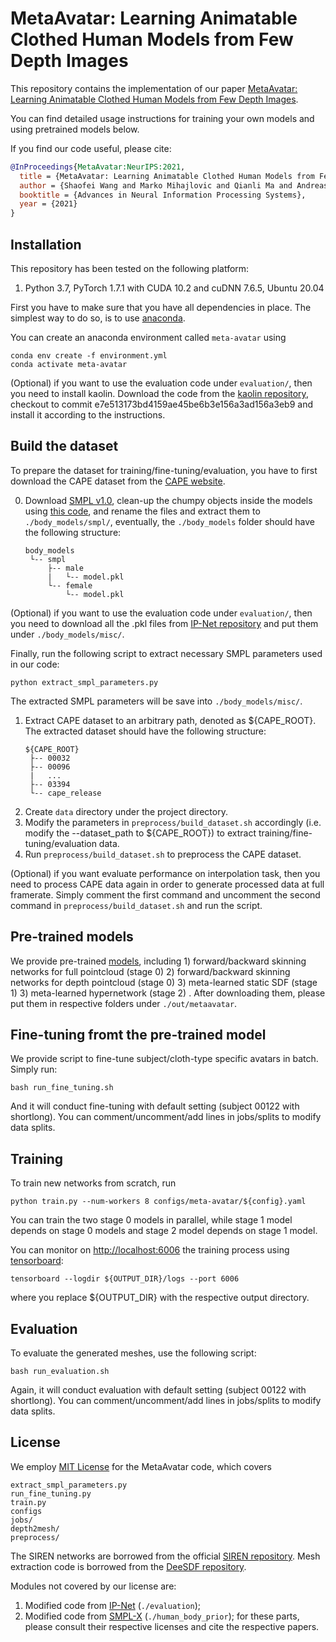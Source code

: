 # MetaAvatar: Learning Animatable Clothed Human Models from Few Depth Images
This repository contains the implementation of our paper
[MetaAvatar: Learning Animatable Clothed Human Models from Few Depth Images](https://arxiv.org/abs/2106.11944).

You can find detailed usage instructions for training your own models and using pretrained models below.

If you find our code useful, please cite:

```bibtex
@InProceedings{MetaAvatar:NeurIPS:2021,
  title = {MetaAvatar: Learning Animatable Clothed Human Models from Few Depth Images},
  author = {Shaofei Wang and Marko Mihajlovic and Qianli Ma and Andreas Geiger and Siyu Tang},
  booktitle = {Advances in Neural Information Processing Systems},
  year = {2021}
}
```

## Installation
This repository has been tested on the following platform:
1) Python 3.7, PyTorch 1.7.1 with CUDA 10.2 and cuDNN 7.6.5, Ubuntu 20.04

First you have to make sure that you have all dependencies in place.
The simplest way to do so, is to use [anaconda](https://www.anaconda.com/). 

You can create an anaconda environment called `meta-avatar` using
```
conda env create -f environment.yml
conda activate meta-avatar
```

(Optional) if you want to use the evaluation code under `evaluation/`, then you need to install kaolin. Download the code from the [kaolin repository](https://github.com/NVIDIAGameWorks/kaolin.git), checkout to commit e7e513173bd4159ae45be6b3e156a3ad156a3eb9 and install it according to the instructions.

## Build the dataset
To prepare the dataset for training/fine-tuning/evaluation, you have to first download the CAPE dataset from the [CAPE website](https://cape.is.tue.mpg.de/dataset).

0. Download [SMPL v1.0](https://smpl.is.tue.mpg.de/), clean-up the chumpy objects inside the models using [this code](https://github.com/vchoutas/smplx/tree/master/tools), and rename the files and extract them to `./body_models/smpl/`, eventually, the `./body_models` folder should have the following structure:
   ```
   body_models
    └-- smpl
		├-- male
		|   └-- model.pkl
		└-- female
		    └-- model.pkl

   ```
(Optional) if you want to use the evaluation code under `evaluation/`, then you need to download all the .pkl files from [IP-Net repository](https://github.com/bharat-b7/IPNet/tree/master/assets) and put them under `./body_models/misc/`. 

Finally, run the following script to extract necessary SMPL parameters used in our code:
```
python extract_smpl_parameters.py
```
The extracted SMPL parameters will be save into `./body_models/misc/`.

1. Extract CAPE dataset to an arbitrary path, denoted as ${CAPE_ROOT}. The extracted dataset should have the following structure:
   ```
   ${CAPE_ROOT}
    ├-- 00032
	├-- 00096
	|   ...
	├-- 03394
	└-- cape_release

   ```
2. Create `data` directory under the project directory.
3. Modify the parameters in `preprocess/build_dataset.sh` accordingly (i.e. modify the --dataset_path to ${CAPE_ROOT}) to extract training/fine-tuning/evaluation data.
4. Run `preprocess/build_dataset.sh` to preprocess the CAPE dataset.

(Optional) if you want evaluate performance on interpolation task, then you need to process CAPE data again in order to generate processed data at full framerate. Simply comment the first command and uncomment the second command in `preprocess/build_dataset.sh` and run the script.

## Pre-trained models
We provide pre-trained [models](https://drive.google.com/drive/folders/17Mikk3KwNB5TQMLexiMw_x5o0sg-cArh?usp=sharing), including 1) forward/backward skinning networks for full pointcloud (stage 0) 2) forward/backward skinning networks for depth pointcloud (stage 0) 3) meta-learned static SDF (stage 1) 3) meta-learned hypernetwork (stage 2) . After downloading them, please put them in respective folders under `./out/metaavatar`.

## Fine-tuning fromt the pre-trained model 
We provide script to fine-tune subject/cloth-type specific avatars in batch. Simply run:
```
bash run_fine_tuning.sh
```
And it will conduct fine-tuning with default setting (subject 00122 with shortlong). You can comment/uncomment/add lines in jobs/splits to modify data splits.

## Training
To train new networks from scratch, run
```
python train.py --num-workers 8 configs/meta-avatar/${config}.yaml
```
You can train the two stage 0 models in parallel, while stage 1 model depends on stage 0 models and stage 2 model depends on stage 1 model.

You can monitor on <http://localhost:6006> the training process using [tensorboard](https://www.tensorflow.org/guide/summaries_and_tensorboard):
```
tensorboard --logdir ${OUTPUT_DIR}/logs --port 6006
```
where you replace ${OUTPUT_DIR} with the respective output directory.

## Evaluation
To evaluate the generated meshes, use the following script:
```
bash run_evaluation.sh
```
Again, it will conduct evaluation with default setting (subject 00122 with shortlong). You can comment/uncomment/add lines in jobs/splits to modify data splits.

## License
We employ [MIT License](LICENSE.md) for the MetaAvatar code, which covers
```
extract_smpl_parameters.py
run_fine_tuning.py
train.py
configs
jobs/
depth2mesh/
preprocess/
```
The SIREN networks are borrowed from the official [SIREN repository](https://github.com/vsitzmann/siren). Mesh extraction code is borrowed from the [DeeSDF repository](https://github.com/facebookresearch/DeepSDF).

Modules not covered by our license are:
1) Modified code from [IP-Net](https://github.com/bharat-b7/IPNet) (`./evaluation`);
2) Modified code from [SMPL-X](https://github.com/nghorbani/human_body_prior) (`./human_body_prior`);
for these parts, please consult their respective licenses and cite the respective papers.
